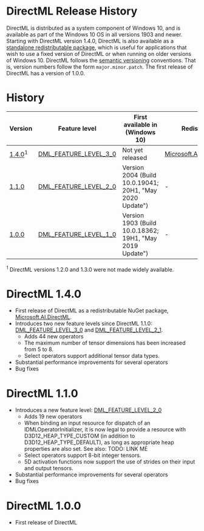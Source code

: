 # DirectML Release History <!-- omit in toc -->

DirectML is distributed as a system component of Windows 10, and is available as part of the Windows 10 OS in all versions 1903 and newer. Starting with DirectML version 1.4.0, DirectML is also available as a [standalone redistributable package](https://www.nuget.org/packages/Microsoft.AI.DirectML), which is useful for applications that wish to use a fixed version of DirectML or when running on older versions of Windows 10. DirectML follows the [semantic versioning](https://semver.org/) conventions. That is, version numbers follow the form `major.minor.patch`. The first release of DirectML has a version of 1.0.0.

# History

| Version                            | Feature level                  | First available in (Windows 10)                          | Redistributable                                                                           |
| ---------------------------------- | ------------------------------ | -------------------------------------------------------- | ----------------------------------------------------------------------------------------- |
| [1.4.0](#directml-140)<sup>1</sup> | [DML_FEATURE_LEVEL_3_0](#todo) | Not yet released                                         | [Microsoft.AI.DirectML.1.4.0](https://www.nuget.org/packages/Microsoft.AI.DirectML/1.4.0) |
| [1.1.0](#directml-110)             | [DML_FEATURE_LEVEL_2_0](#todo) | Version 2004 (Build 10.0.19041; 20H1, "May 2020 Update") | -                                                                                         |
| [1.0.0](#directml-100)             | [DML_FEATURE_LEVEL_1_0](#todo) | Version 1903 (Build 10.0.18362; 19H1, "May 2019 Update") | -                                                                                         |

<sup>1</sup> DirectML versions 1.2.0 and 1.3.0 were not made widely available.

# DirectML 1.4.0

- First release of DirectML as a redistributable NuGet package, [Microsoft.AI.DirectML](https://www.nuget.org/packages/Microsoft.AI.DirectML).
- Introduces two new feature levels since DirectML 1.1.0: [DML_FEATURE_LEVEL_3_0](#todo) and [DML_FEATURE_LEVEL_2_1](#todo).
  - Adds 44 new operators
  - The maximum number of tensor dimensions has been increased from 5 to 8.
  - Select operators support additional tensor data types.
- Substantial performance improvements for several operators
- Bug fixes

# DirectML 1.1.0

- Introduces a new feature level: [DML_FEATURE_LEVEL_2_0](#todo)
  - Adds 19 new operators
  - When binding an input resource for dispatch of an IDMLOperatorInitializer, it is now legal to provide a resource with D3D12_HEAP_TYPE_CUSTOM (in addition to D3D12_HEAP_TYPE_DEFAULT), as long as appropriate heap properties are also set. See also: TODO: LINK ME
  - Select operators support 8-bit integer tensors.
  - 5D activation functions now support the use of strides on their input and output tensors.
- Substantial performance improvements for several operators
- Bug fixes

# DirectML 1.0.0

- First release of DirectML